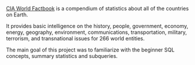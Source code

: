 [CIA World Factbook](https://www.cia.gov/the-world-factbook/) is a compendium of statistics about all of the countries on Earth. 

It provides basic intelligence on the history, people, government, economy, energy, geography, environment, communications, transportation, military, terrorism, and transnational issues for 266 world entities. 

The main goal of this project was to familiarize with the beginner SQL concepts, summary statistics and subqueries.
